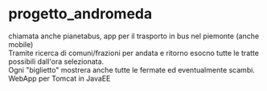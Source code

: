 # progetto_andromeda

chiamata anche pianetabus, app per il trasporto in bus nel piemonte (anche mobile)<br>
Tramite ricerca di comuni/frazioni per andata e ritorno esocno tutte le tratte possibili dall'ora selezionata.<br>
Ogni "biglietto" mostrera anche tutte le fermate ed eventualmente scambi.<br>
WebApp per Tomcat in JavaEE
